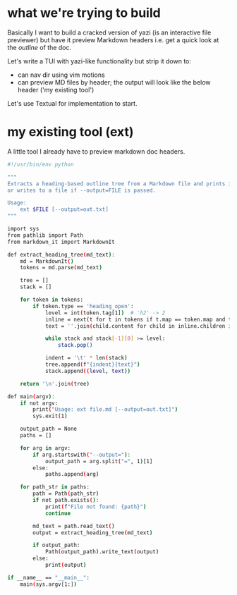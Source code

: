 # what we're trying to build

Basically I want to build a cracked version of yazi (is an interactive file previewer) but have it preview Markdown headers i.e. get a quick look at the *outline* of the doc.

Let's write a TUI with yazi-like functionality but strip it down to:

* can nav dir using vim motions
* can preview MD files by header; the output will look like the below header ('my existing tool')

Let's use Textual for implementation to start.

# my existing tool (ext)

A little tool I already have to preview markdown doc headers.

```sh
#!/usr/bin/env python

"""
Extracts a heading-based outline tree from a Markdown file and prints it,
or writes to a file if --output=FILE is passed.

Usage:
    ext $FILE [--output=out.txt]
"""

import sys
from pathlib import Path
from markdown_it import MarkdownIt

def extract_heading_tree(md_text):
    md = MarkdownIt()
    tokens = md.parse(md_text)

    tree = []
    stack = []

    for token in tokens:
        if token.type == 'heading_open':
            level = int(token.tag[1])  # 'h2' -> 2
            inline = next(t for t in tokens if t.map == token.map and t.type == 'inline')
            text = ''.join(child.content for child in inline.children if child.type == 'text')

            while stack and stack[-1][0] >= level:
                stack.pop()

            indent = '\t' * len(stack)
            tree.append(f"{indent}{text}")
            stack.append((level, text))

    return '\n'.join(tree)

def main(argv):
    if not argv:
        print("Usage: ext file.md [--output=out.txt]")
        sys.exit(1)

    output_path = None
    paths = []

    for arg in argv:
        if arg.startswith("--output="):
            output_path = arg.split("=", 1)[1]
        else:
            paths.append(arg)

    for path_str in paths:
        path = Path(path_str)
        if not path.exists():
            print(f"File not found: {path}")
            continue

        md_text = path.read_text()
        output = extract_heading_tree(md_text)

        if output_path:
            Path(output_path).write_text(output)
        else:
            print(output)

if __name__ == "__main__":
    main(sys.argv[1:])
```

